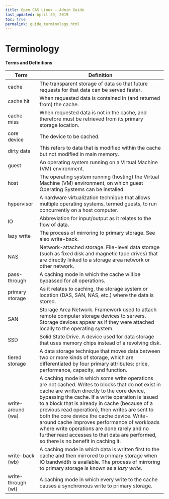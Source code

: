 ```yaml
---
title: Open CAS Linux - Admin Guide
last_updated: April 29, 2019
toc: true
permalink: guide_terminology.html
---
```


Terminology
===========

**Terms and Definitions**

| **Term**           | **Definition**                                                                                                                                                                                                                                                                                                                                                                                                                                                                                                                               |
|--------------------|----------------------------------------------------------------------------------------------------------------------------------------------------------------------------------------------------------------------------------------------------------------------------------------------------------------------------------------------------------------------------------------------------------------------------------------------------------------------------------------------------------------------------------------------|
| cache              | The transparent storage of data so that future requests for that data can be served faster.                                                                                                                                                                                                                                                                                                                                                                                                                                                  |
| cache hit          | When requested data is contained in (and returned from) the cache.                                                                                                                                                                                                                                                                                                                                                                                                                                                                           |
| cache miss         | When requested data is not in the cache, and therefore must be retrieved from its primary storage location.                                                                                                                                                                                                                                                                                                                                                                                                                                  |
| core device        | The device to be cached.                                                                                                                                                                                                                                                                                                                                                                                                                                                                                                                     |
| dirty data         | This refers to data that is modified within the cache but not modified in main memory.                                                                                                                                                                                                                                                                                                                                                                                                                                                       |
| guest              | An operating system running on a Virtual Machine (VM) environment.                                                                                                                                                                                                                                                                                                                                                                                                                                                                           |
| host               | The operating system running (hosting) the Virtual Machine (VM) environment, on which guest Operating Systems can be installed.                                                                                                                                                                                                                                                                                                                                                                                                              |
| hypervisor         | A hardware virtualization technique that allows multiple operating systems, termed guests, to run concurrently on a host computer.                                                                                                                                                                                                                                                                                                                                                                                                           |
| IO                 | Abbreviation for input/output as it relates to the flow of data.                                                                                                                                                                                                                                                                                                                                                                                                                                                                             |
| lazy write         | The process of mirroring to primary storage. See also write-back.                                                                                                                                                                                                                                                                                                                                                                                                                                                                            |
| NAS                | Network-attached storage. File-level data storage (such as fixed disk and magnetic tape drives) that are directly linked to a storage area network or other network.                                                                                                                                                                                                                                                                                                                                                                         |
| pass-through       | A caching mode in which the cache will be bypassed for all operations.                                                                                                                                                                                                                                                                                                                                                                                                                                                                       |
| primary storage    | As it relates to caching, the storage system or location (DAS, SAN, NAS, etc.) where the data is stored.                                                                                                                                                                                                                                                                                                                                                                                                                                     |
| SAN                | Storage Area Network. Framework used to attach remote computer storage devices to servers. Storage devices appear as if they were attached locally to the operating system.                                                                                                                                                                                                                                                                                                                                                                  |
| SSD                | Solid State Drive. A device used for data storage that uses memory chips instead of a revolving disk.                                                                                                                                                                                                                                                                                                                                                                                                                                        |
| tiered storage     | A data storage technique that moves data between two or more kinds of storage, which are differentiated by four primary attributes: price, performance, capacity, and function.                                                                                                                                                                                                                                                                                                                                                              |
| write-around (wa)  | A caching mode in which some write operations are not cached. Writes to blocks that do not exist in cache are written directly to the core device, bypassing the cache. If a write operation is issued to a block that is already in cache (because of a previous read operation), then writes are sent to both the core device the cache device. Write-around cache improves performance of workloads where write operations are done rarely and no further read accesses to that data are performed, so there is no benefit in caching it. |
| write-back (wb)    | A caching mode in which data is written first to the cache and then mirrored to primary storage when IO bandwidth is available. The process of mirroring to primary storage is known as a *lazy write*.                                                                                                                                                                                                                                                                                                                                      |
| write-through (wt) | A caching mode in which every write to the cache causes a synchronous write to primary storage.                                                                                                                                                                                                                                                                                                                                                                                                                                              |
